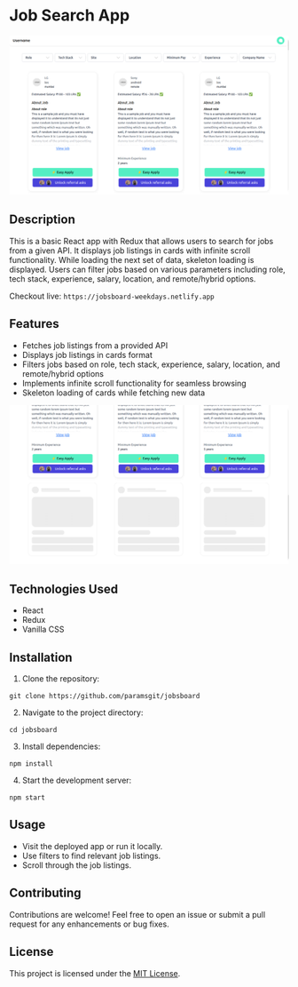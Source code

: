 # Job Search App
![ScreenShot](/public/sc1.png)
## Description
This is a basic React app with Redux that allows users to search for jobs from a given API. It displays job listings in cards with infinite scroll functionality. While loading the next set of data, skeleton loading is displayed. Users can filter jobs based on various parameters including role, tech stack, experience, salary, location, and remote/hybrid options.

Checkout live: ```https://jobsboard-weekdays.netlify.app```
## Features
- Fetches job listings from a provided API
- Displays job listings in cards format
- Filters jobs based on role, tech stack, experience, salary, location, and remote/hybrid options
- Implements infinite scroll functionality for seamless browsing
- Skeleton loading of cards while fetching new data


![ScreenShot](/public/sc2.png)

## Technologies Used
- React
- Redux
- Vanilla CSS 

## Installation
1. Clone the repository:
```
git clone https://github.com/paramsgit/jobsboard
```
2. Navigate to the project directory:
```
cd jobsboard
```
3. Install dependencies:
```
npm install
```
4. Start the development server:
```
npm start
```




## Usage
- Visit the deployed app or run it locally.
- Use filters to find relevant job listings.
- Scroll through the job listings.

## Contributing
Contributions are welcome! Feel free to open an issue or submit a pull request for any enhancements or bug fixes.

## License
This project is licensed under the [MIT License](LICENSE).

